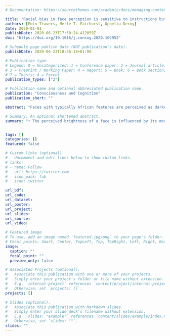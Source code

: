 ```yaml
---
# Documentation: https://sourcethemes.com/academic/docs/managing-content/

title: "Racial bias in face perception is sensitive to instructions but not introspection"
authors: [Eoin Travers, Merle T. Fairhurst, Ophelia Deroy]
date: 2020-01-01
publishDate: 2020-06-23T17:50:24.412059Z
doi: "https://doi.org/10.1016/j.concog.2020.102952"

# Schedule page publish date (NOT publication's date).
publishDate: 2020-06-23T18:36:14+01:00

# Publication type.
# Legend: 0 = Uncategorized; 1 = Conference paper; 2 = Journal article;
# 3 = Preprint / Working Paper; 4 = Report; 5 = Book; 6 = Book section;
# 7 = Thesis; 8 = Patent
publication_types: ["2"]

# Publication name and optional abbreviated publication name.
publication: "Consciousness and Cognition"
publication_short: ""

abstract: "Faces with typically African features are perceived as darker than they really are. We investigated how early in processing the bias emerges, whether participants are aware of it, and whether it can be altered by explicit instructions. We presented pairs of faces sequentially, manipulated the luminance and morphological features of each, and asked participants which was lighter, and how confident they were in their responses. In Experiment 1, pre-response mouse cursor trajectories showed that morphology affected motor output just as early as luminance did. Furthermore, participants were not slower to respond or less confident when morphological cues drove them to give a response that conflicted with the actual luminance of the faces. However, Experiment 2 showed that participants could be instructed to reduce their reliance on morphology, even at early stages of processing."

# Summary. An optional shortened abstract.
summary: "• The perceived brightness of a face is influenced by its morphological features. • This bias emerges early in processing, and participants are not aware of it. • However, it can be reduced, even early in processing, by explicit instructions."


tags: []
categories: []
featured: false

# Custom links (optional).
#   Uncomment and edit lines below to show custom links.
# links:
# - name: Follow
#   url: https://twitter.com
#   icon_pack: fab
#   icon: twitter

url_pdf:
url_code:
url_dataset:
url_poster:
url_project:
url_slides:
url_source:
url_video:

# Featured image
# To use, add an image named `featured.jpg/png` to your page's folder.
# Focal points: Smart, Center, TopLeft, Top, TopRight, Left, Right, BottomLeft, Bottom, BottomRight.
image:
  caption: ""
  focal_point: ""
  preview_only: false

# Associated Projects (optional).
#   Associate this publication with one or more of your projects.
#   Simply enter your project's folder or file name without extension.
#   E.g. `internal-project` references `content/project/internal-project/index.md`.
#   Otherwise, set `projects: []`.
projects: []

# Slides (optional).
#   Associate this publication with Markdown slides.
#   Simply enter your slide deck's filename without extension.
#   E.g. `slides: "example"` references `content/slides/example/index.md`.
#   Otherwise, set `slides: ""`.
slides: ""
---
```

